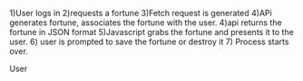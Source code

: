 1)User logs in
2)requests a fortune
3)Fetch request is generated 
4)APi generates fortune, associates the fortune with the user.
4)api returns the fortune in JSON format
5)Javascript grabs the fortune and presents it to the user.
6) user is prompted to save the fortune or destroy it
7) Process starts over. 

User 